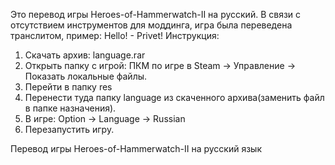 Это перевод игры Heroes-of-Hammerwatch-II на русский.
В связи с отсутствием инструментов для моддинга, игра была переведена транслитом, пример:
Hello! - Privet!
Инструкция:
1.	Скачать архив: language.rar
2.	Открыть папку с игрой: ПКМ по игре в Steam → Управление → Показать локальные файлы.
3.	Перейти в папку res
4.	Перенести туда папку language из скаченного архива(заменить файл в папке назначения).
5.	В игре: Option → Language → Russian
6.	Перезапустить игру.

Перевод игры Heroes-of-Hammerwatch-II на русский язык
